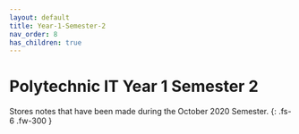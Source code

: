 ```yaml
---
layout: default
title: Year-1-Semester-2
nav_order: 8
has_children: true
---
```

# Polytechnic IT Year 1 Semester 2

Stores notes that have been made during the October 2020 Semester.
{: .fs-6 .fw-300 }